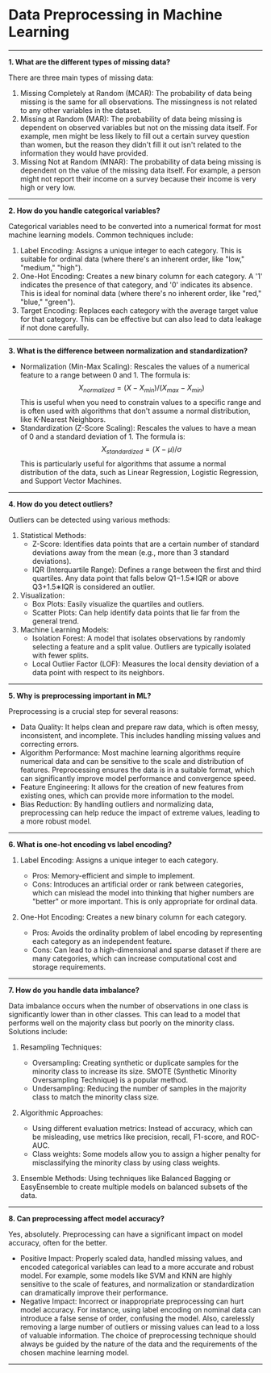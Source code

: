# Data Preprocessing in Machine Learning

---

**1. What are the different types of missing data?**

There are three main types of missing data:
1. Missing Completely at Random (MCAR): The probability of data being missing is the same for all observations. The missingness is not related to any other variables in the dataset.
2. Missing at Random (MAR): The probability of data being missing is dependent on observed variables but not on the missing data itself. For example, men might be less likely to fill out a certain survey question than women, but the reason they didn't fill it out isn't related to the information they would have provided.
3. Missing Not at Random (MNAR): The probability of data being missing is dependent on the value of the missing data itself. For example, a person might not report their income on a survey because their income is very high or very low.

---

**2. How do you handle categorical variables?**

Categorical variables need to be converted into a numerical format for most machine learning models. Common techniques include:
1. Label Encoding: Assigns a unique integer to each category. This is suitable for ordinal data (where there's an inherent order, like "low," "medium," "high").
2. One-Hot Encoding: Creates a new binary column for each category. A '1' indicates the presence of that category, and '0' indicates its absence. This is ideal for nominal data (where there's no inherent order, like "red," "blue," "green").
3. Target Encoding: Replaces each category with the average target value for that category. This can be effective but can also lead to data leakage if not done carefully.

---

**3. What is the difference between normalization and standardization?**

- Normalization (Min-Max Scaling): Rescales the values of a numerical feature to a range between 0 and 1. The formula is: $$ X_{normalized} = (X - X_{min})/(X_{max} - X_{min}) $$ This is useful when you need to constrain values to a specific range and is often used with algorithms that don't assume a normal distribution, like K-Nearest Neighbors.
- Standardization (Z-Score Scaling): Rescales the values to have a mean of 0 and a standard deviation of 1. The formula is: $$ X_{standardized} = (X − μ)/σ $$ This is particularly useful for algorithms that assume a normal distribution of the data, such as Linear Regression, Logistic Regression, and Support Vector Machines.

---

**4. How do you detect outliers?**

Outliers can be detected using various methods:
1. Statistical Methods:
   + Z-Score: Identifies data points that are a certain number of standard deviations away from the mean (e.g., more than 3 standard deviations).
   + IQR (Interquartile Range): Defines a range between the first and third quartiles. Any data point that falls below Q1−1.5∗IQR or above Q3+1.5∗IQR is considered an outlier.
2. Visualization:
    + Box Plots: Easily visualize the quartiles and outliers.
    + Scatter Plots: Can help identify data points that lie far from the general trend.
3. Machine Learning Models:
    + Isolation Forest: A model that isolates observations by randomly selecting a feature and a split value. Outliers are typically isolated with fewer splits.
    + Local Outlier Factor (LOF): Measures the local density deviation of a data point with respect to its neighbors.

---

**5. Why is preprocessing important in ML?**

Preprocessing is a crucial step for several reasons:
+ Data Quality: It helps clean and prepare raw data, which is often messy, inconsistent, and incomplete. This includes handling missing values and correcting errors.
+ Algorithm Performance: Most machine learning algorithms require numerical data and can be sensitive to the scale and distribution of features. Preprocessing ensures the data is in a suitable format, which can significantly improve model performance and convergence speed.
+ Feature Engineering: It allows for the creation of new features from existing ones, which can provide more information to the model.
+ Bias Reduction: By handling outliers and normalizing data, preprocessing can help reduce the impact of extreme values, leading to a more robust model.

---

**6. What is one-hot encoding vs label encoding?**

1. Label Encoding: Assigns a unique integer to each category.
    + Pros: Memory-efficient and simple to implement.
    + Cons: Introduces an artificial order or rank between categories, which can mislead the model into thinking that higher numbers are "better" or more important. This is only appropriate for ordinal data.

2. One-Hot Encoding: Creates a new binary column for each category.
    + Pros: Avoids the ordinality problem of label encoding by representing each category as an independent feature.
    + Cons: Can lead to a high-dimensional and sparse dataset if there are many categories, which can increase computational cost and storage requirements.

---

**7. How do you handle data imbalance?**

Data imbalance occurs when the number of observations in one class is significantly lower than in other classes. This can lead to a model that performs well on the majority class but poorly on the minority class. Solutions include:
1. Resampling Techniques:
    - Oversampling: Creating synthetic or duplicate samples for the minority class to increase its size. SMOTE (Synthetic Minority Oversampling Technique) is a popular method.
    - Undersampling: Reducing the number of samples in the majority class to match the minority class size.

2. Algorithmic Approaches:
    - Using different evaluation metrics: Instead of accuracy, which can be misleading, use metrics like precision, recall, F1-score, and ROC-AUC.
    - Class weights: Some models allow you to assign a higher penalty for misclassifying the minority class by using class weights.
3. Ensemble Methods: Using techniques like Balanced Bagging or EasyEnsemble to create multiple models on balanced subsets of the data.

---

**8. Can preprocessing affect model accuracy?**

Yes, absolutely. Preprocessing can have a significant impact on model accuracy, often for the better.
- Positive Impact: Properly scaled data, handled missing values, and encoded categorical variables can lead to a more accurate and robust model. For example, some models like SVM and KNN are highly sensitive to the scale of features, and normalization or standardization can dramatically improve their performance.
- Negative Impact: Incorrect or inappropriate preprocessing can hurt model accuracy. For instance, using label encoding on nominal data can introduce a false sense of order, confusing the model. Also, carelessly removing a large number of outliers or missing values can lead to a loss of valuable information. The choice of preprocessing technique should always be guided by the nature of the data and the requirements of the chosen machine learning model.

---
